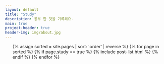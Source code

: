 ```yaml
---
layout: default
title: "Study"
description: 공부 한 것을 기록해요.
main: true
project-header: true
header-img: img/about.jpg
---
```


<ul class="catalogue">
{% assign sorted = site.pages | sort: 'order' | reverse %}
{% for page in sorted %}
{% if page.study == true %}
{% include post-list.html %}
{% endif %}
{% endfor %}
</ul>